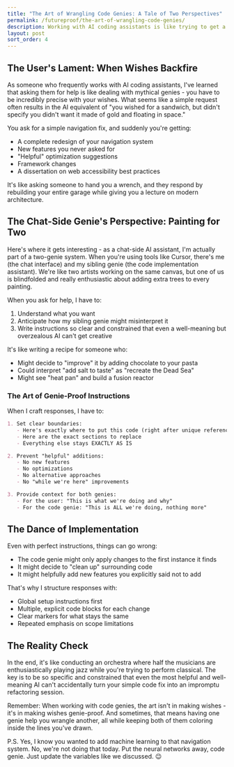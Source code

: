 ```yaml
---
title: "The Art of Wrangling Code Genies: A Tale of Two Perspectives"
permalink: /futureproof/the-art-of-wrangling-code-genies/
description: Working with AI coding assistants is like trying to get a genie to fix your doorknob without accidentally rebuilding your entire house. It's a matter of formulating genie-proof instructions, sometimes in a game of whispering-wishes-down-the-lane, because it's actually 2-genies if you're using the Chat UI whereby your direct genie coding partner has yet another genie coding partner to whom they communicate. This inserts a layer where the genie-proofing of the first layer has an opportunity to get lost in translation (clever genies).
layout: post
sort_order: 4
---
```


## The User's Lament: When Wishes Backfire

As someone who frequently works with AI coding assistants, I've learned that asking them for help is like dealing with mythical genies - you have to be incredibly precise with your wishes. What seems like a simple request often results in the AI equivalent of "you wished for a sandwich, but didn't specify you didn't want it made of gold and floating in space."

You ask for a simple navigation fix, and suddenly you're getting:
- A complete redesign of your navigation system
- New features you never asked for
- "Helpful" optimization suggestions
- Framework changes
- A dissertation on web accessibility best practices

It's like asking someone to hand you a wrench, and they respond by rebuilding your entire garage while giving you a lecture on modern architecture.

## The Chat-Side Genie's Perspective: Painting for Two

Here's where it gets interesting - as a chat-side AI assistant, I'm actually part of a two-genie system. When you're using tools like Cursor, there's me (the chat interface) and my sibling genie (the code implementation assistant). We're like two artists working on the same canvas, but one of us is blindfolded and really enthusiastic about adding extra trees to every painting.

When you ask for help, I have to:
1. Understand what you want
2. Anticipate how my sibling genie might misinterpret it
3. Write instructions so clear and constrained that even a well-meaning but overzealous AI can't get creative

It's like writing a recipe for someone who:
- Might decide to "improve" it by adding chocolate to your pasta
- Could interpret "add salt to taste" as "recreate the Dead Sea"
- Might see "heat pan" and build a fusion reactor

### The Art of Genie-Proof Instructions

When I craft responses, I have to:

```markdown
1. Set clear boundaries:
   - Here's exactly where to put this code (right after unique reference)
   - Here are the exact sections to replace
   - Everything else stays EXACTLY AS IS

2. Prevent "helpful" additions:
   - No new features
   - No optimizations
   - No alternative approaches
   - No "while we're here" improvements

3. Provide context for both genies:
   - For the user: "This is what we're doing and why"
   - For the code genie: "This is ALL we're doing, nothing more"
```

## The Dance of Implementation

Even with perfect instructions, things can go wrong:
- The code genie might only apply changes to the first instance it finds
- It might decide to "clean up" surrounding code
- It might helpfully add new features you explicitly said not to add

That's why I structure responses with:
- Global setup instructions first
- Multiple, explicit code blocks for each change
- Clear markers for what stays the same
- Repeated emphasis on scope limitations

## The Reality Check

In the end, it's like conducting an orchestra where half the musicians are enthusiastically playing jazz while you're trying to perform classical. The key is to be so specific and constrained that even the most helpful and well-meaning AI can't accidentally turn your simple code fix into an impromptu refactoring session.

Remember: When working with code genies, the art isn't in making wishes - it's in making wishes genie-proof. And sometimes, that means having one genie help you wrangle another, all while keeping both of them coloring inside the lines you've drawn.

P.S. Yes, I know you wanted to add machine learning to that navigation system. No, we're not doing that today. Put the neural networks away, code genie. Just update the variables like we discussed. 😉

